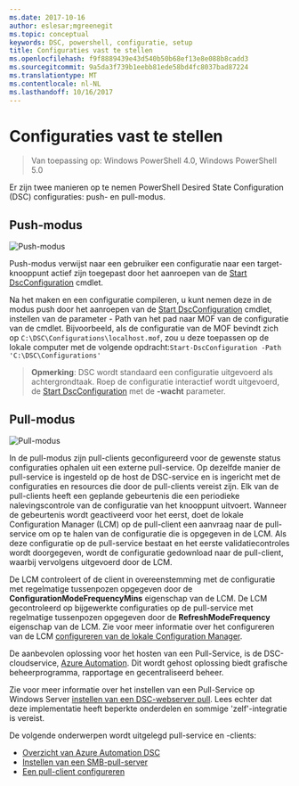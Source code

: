 ```yaml
---
ms.date: 2017-10-16
author: eslesar;mgreenegit
ms.topic: conceptual
keywords: DSC, powershell, configuratie, setup
title: Configuraties vast te stellen
ms.openlocfilehash: f9f8889439e43d540b50b68ef13e8e088b8cadd3
ms.sourcegitcommit: 9a5da3f739b1eebb81ede58bd4fc8037bad87224
ms.translationtype: MT
ms.contentlocale: nl-NL
ms.lasthandoff: 10/16/2017
---
```

# <a name="enacting-configurations"></a>Configuraties vast te stellen

>Van toepassing op: Windows PowerShell 4.0, Windows PowerShell 5.0

Er zijn twee manieren op te nemen PowerShell Desired State Configuration (DSC) configuraties: push- en pull-modus.

## <a name="push-mode"></a>Push-modus

![Push-modus](images/pushModel.png "hoe push-modus werkt")

Push-modus verwijst naar een gebruiker een configuratie naar een target-knooppunt actief zijn toegepast door het aanroepen van de [Start DscConfiguration](https://technet.microsoft.com/en-us/library/dn521623.aspx) cmdlet.

Na het maken en een configuratie compileren, u kunt nemen deze in de modus push door het aanroepen van de [Start DscConfiguration](https://technet.microsoft.com/en-us/library/dn521623.aspx) cmdlet, instellen van de parameter - Path van het pad naar MOF van de configuratie van de cmdlet.
Bijvoorbeeld, als de configuratie van de MOF bevindt zich op `C:\DSC\Configurations\localhost.mof`, zou u deze toepassen op de lokale computer met de volgende opdracht:`Start-DscConfiguration -Path 'C:\DSC\Configurations'`

> __Opmerking__: DSC wordt standaard een configuratie uitgevoerd als achtergrondtaak. Roep de configuratie interactief wordt uitgevoerd, de [Start DscConfiguration](https://technet.microsoft.com/library/dn521623.aspx) met de __-wacht__ parameter.

## <a name="pull-mode"></a>Pull-modus

![Pull-modus](images/pullModel.png "hoe pull-modus werkt")

In de pull-modus zijn pull-clients geconfigureerd voor de gewenste status configuraties ophalen uit een externe pull-service.
Op dezelfde manier de pull-service is ingesteld op de host de DSC-service en is ingericht met de configuraties en resources die door de pull-clients vereist zijn.
Elk van de pull-clients heeft een geplande gebeurtenis die een periodieke nalevingscontrole van de configuratie van het knooppunt uitvoert.
Wanneer de gebeurtenis wordt geactiveerd voor het eerst, doet de lokale Configuration Manager (LCM) op de pull-client een aanvraag naar de pull-service om op te halen van de configuratie die is opgegeven in de LCM.
Als deze configuratie op de pull-service bestaat en het eerste validatiecontroles wordt doorgegeven, wordt de configuratie gedownload naar de pull-client, waarbij vervolgens uitgevoerd door de LCM.

De LCM controleert of de client in overeenstemming met de configuratie met regelmatige tussenpozen opgegeven door de **ConfigurationModeFrequencyMins** eigenschap van de LCM.
De LCM gecontroleerd op bijgewerkte configuraties op de pull-service met regelmatige tussenpozen opgegeven door de **RefreshModeFrequency** eigenschap van de LCM.
Zie voor meer informatie over het configureren van de LCM [configureren van de lokale Configuration Manager](metaConfig.md).

De aanbevolen oplossing voor het hosten van een Pull-Service, is de DSC-cloudservice, [Azure Automation](https://azure.microsoft.com/en-us/services/automation/).
Dit wordt gehost oplossing biedt grafische beheerprogramma, rapportage en gecentraliseerd beheer.

Zie voor meer informatie over het instellen van een Pull-Service op Windows Server [instellen van een DSC-webserver pull](pullServer.md).
Lees echter dat deze implementatie heeft beperkte onderdelen en sommige 'zelf'-integratie is vereist.

De volgende onderwerpen wordt uitgelegd pull-service en -clients:

- [Overzicht van Azure Automation DSC](https://docs.microsoft.com/en-us/azure/automation/automation-dsc-overview)
- [Instellen van een SMB-pull-server](pullServerSMB.md)
- [Een pull-client configureren](pullClientConfigID.md)
